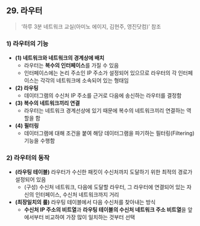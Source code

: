 ## 29\. 라우터

> ‘하루 3분 네트워크 교실(아미노 에이지, 김현주, 영진닷컴)’ 참조

### 1) 라우터의 기능

-   **(1) 네트워크와 네트워크의 경계상에 배치**
    -   라우터는 **복수의 인터페이스**를 가질 수 있음
    -   인터페이스에는 논리 주소인 IP 주소가 설정되어 있으므로 라우터의 각 인터페이스는 각각의 네트워크에 소속되어 있는 형태임
-   **(2) 라우팅**
    -   데이터그램의 수신처 IP 주소를 근거로 다음에 송신하는 라우터를 결정함
-   **(3) 복수의 네트워크끼리 연결**
    -   라우터는 네트워크 경계선상에 있기 때문에 복수의 네트워크끼리 연결하는 역할을 함
-   **(4) 필터링**
    -   데이터그램에 대해 조건을 붙여 해당 데이터그램을 파기하는 필터링(Filtering) 기능을 수행함

### 2) 라우터의 동작

-   **(라우팅 테이블)** 라우터가 수신한 패킷이 수신처까지 도달하기 위한 최적의 경로가 설정되어 있음
    -   (구성) 수신처 네트워크, 다음에 도달할 라우터, 그 라우터에 연결되어 있는 자신의 인터페이스, 수신처 네트워크까지 거리
-   **(최장일치의 룰)** 라우팅 테이블에서 다음 수신처를 찾아내는 방식
    -   **수신처 IP 주소의 비트열**과 **라우팅 테이블의 수신처 네트워크 주소 비트열**을 앞에서부터 비교하여 가장 많이 일치하는 것부터 선택
